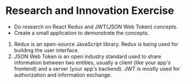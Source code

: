 
# Research and Innovation Exercise

- Do research on React Redux and JWT(JSON Web Token) concepts.
- Create a small application to demonstrate the concepts.

1) Redux is an open-source JavaScript library. Redux is being used for building the user interface.
2) JSON Web Token is an open industry standard used to share information between two entities, usually a client (like your app's frontend) and a server (your app's backend). JWT is mostly used for authorization and information exchange.
